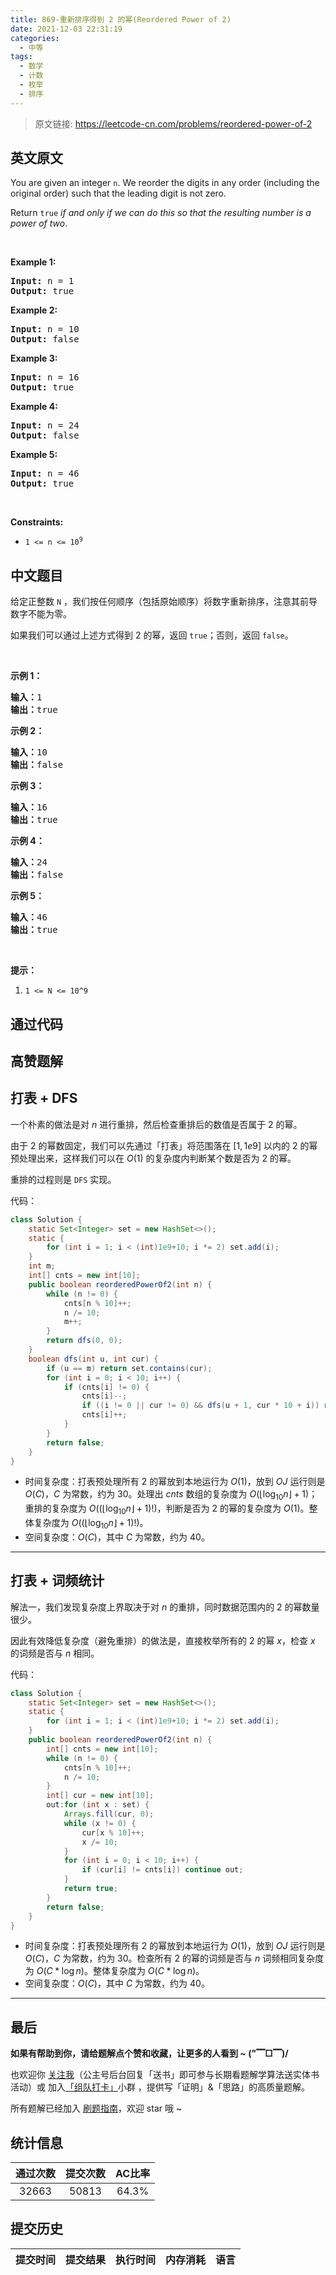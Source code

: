 ```yaml
---
title: 869-重新排序得到 2 的幂(Reordered Power of 2)
date: 2021-12-03 22:31:19
categories:
  - 中等
tags:
  - 数学
  - 计数
  - 枚举
  - 排序
---
```


> 原文链接: https://leetcode-cn.com/problems/reordered-power-of-2


## 英文原文
<div><p>You are given an integer <code>n</code>. We reorder the digits in any order (including the original order) such that the leading digit is not zero.</p>

<p>Return <code>true</code> <em>if and only if we can do this so that the resulting number is a power of two</em>.</p>

<p>&nbsp;</p>
<p><strong>Example 1:</strong></p>

<pre>
<strong>Input:</strong> n = 1
<strong>Output:</strong> true
</pre>

<p><strong>Example 2:</strong></p>

<pre>
<strong>Input:</strong> n = 10
<strong>Output:</strong> false
</pre>

<p><strong>Example 3:</strong></p>

<pre>
<strong>Input:</strong> n = 16
<strong>Output:</strong> true
</pre>

<p><strong>Example 4:</strong></p>

<pre>
<strong>Input:</strong> n = 24
<strong>Output:</strong> false
</pre>

<p><strong>Example 5:</strong></p>

<pre>
<strong>Input:</strong> n = 46
<strong>Output:</strong> true
</pre>

<p>&nbsp;</p>
<p><strong>Constraints:</strong></p>

<ul>
	<li><code>1 &lt;= n &lt;= 10<sup>9</sup></code></li>
</ul>
</div>

## 中文题目
<div><p>给定正整数 <code>N</code>&nbsp;，我们按任何顺序（包括原始顺序）将数字重新排序，注意其前导数字不能为零。</p>

<p>如果我们可以通过上述方式得到&nbsp;2 的幂，返回 <code>true</code>；否则，返回 <code>false</code>。</p>

<p>&nbsp;</p>

<ol>
</ol>

<p><strong>示例 1：</strong></p>

<pre><strong>输入：</strong>1
<strong>输出：</strong>true
</pre>

<p><strong>示例 2：</strong></p>

<pre><strong>输入：</strong>10
<strong>输出：</strong>false
</pre>

<p><strong>示例 3：</strong></p>

<pre><strong>输入：</strong>16
<strong>输出：</strong>true
</pre>

<p><strong>示例 4：</strong></p>

<pre><strong>输入：</strong>24
<strong>输出：</strong>false
</pre>

<p><strong>示例 5：</strong></p>

<pre><strong>输入：</strong>46
<strong>输出：</strong>true
</pre>

<p>&nbsp;</p>

<p><strong>提示：</strong></p>

<ol>
	<li><code>1 &lt;= N &lt;= 10^9</code></li>
</ol>
</div>

## 通过代码
<RecoDemo>
</RecoDemo>


## 高赞题解
## 打表 + DFS

一个朴素的做法是对 $n$ 进行重排，然后检查重排后的数值是否属于 $2$ 的幂。

由于 $2$ 的幂数固定，我们可以先通过「打表」将范围落在 $[1, 1e9]$ 以内的 $2$ 的幂预处理出来，这样我们可以在 $O(1)$ 的复杂度内判断某个数是否为 $2$ 的幂。

重排的过程则是 `DFS` 实现。

代码：
```Java []
class Solution {
    static Set<Integer> set = new HashSet<>();
    static {
        for (int i = 1; i < (int)1e9+10; i *= 2) set.add(i);
    }
    int m;
    int[] cnts = new int[10];
    public boolean reorderedPowerOf2(int n) {
        while (n != 0) {
            cnts[n % 10]++;
            n /= 10;
            m++;
        }
        return dfs(0, 0);
    }
    boolean dfs(int u, int cur) {
        if (u == m) return set.contains(cur);
        for (int i = 0; i < 10; i++) {
            if (cnts[i] != 0) {
                cnts[i]--;
                if ((i != 0 || cur != 0) && dfs(u + 1, cur * 10 + i)) return true;
                cnts[i]++;
            }
        }
        return false;
    }
}
```
* 时间复杂度：打表预处理所有 $2$ 的幂放到本地运行为 $O(1)$，放到 $OJ$ 运行则是 $O(C)$，$C$ 为常数，约为 $30$。处理出 $cnts$ 数组的复杂度为 $O(\left \lfloor \log_{10}{n} \right \rfloor + 1)$；重排的复杂度为 $O((\left \lfloor \log_{10}{n} \right \rfloor + 1)!)$，判断是否为 $2$ 的幂的复杂度为 $O(1)$。整体复杂度为 $O((\left \lfloor \log_{10}{n} \right \rfloor + 1)!)$。
* 空间复杂度：$O(C)$，其中 $C$ 为常数，约为 $40$。

---

## 打表 + 词频统计

解法一，我们发现复杂度上界取决于对 $n$ 的重排，同时数据范围内的 $2$ 的幂数量很少。

因此有效降低复杂度（避免重排）的做法是，直接枚举所有的 $2$ 的幂 $x$，检查 $x$ 的词频是否与 $n$ 相同。

代码：
```Java []
class Solution {
    static Set<Integer> set = new HashSet<>();
    static {
        for (int i = 1; i < (int)1e9+10; i *= 2) set.add(i);
    }
    public boolean reorderedPowerOf2(int n) {
        int[] cnts = new int[10];
        while (n != 0) {
            cnts[n % 10]++;
            n /= 10;
        }
        int[] cur = new int[10];
        out:for (int x : set) {
            Arrays.fill(cur, 0);
            while (x != 0) {
                cur[x % 10]++;
                x /= 10;
            }
            for (int i = 0; i < 10; i++) {
                if (cur[i] != cnts[i]) continue out;
            }
            return true;
        }
        return false;
    }
}
```
* 时间复杂度：打表预处理所有 $2$ 的幂放到本地运行为 $O(1)$，放到 $OJ$ 运行则是 $O(C)$，$C$ 为常数，约为 $30$。检查所有 $2$ 的幂的词频是否与 $n$ 词频相同复杂度为 $O(C * \log{n})$。整体复杂度为 $O(C * \log{n})$。
* 空间复杂度：$O(C)$，其中 $C$ 为常数，约为 $40$。

---

## 最后

**如果有帮助到你，请给题解点个赞和收藏，让更多的人看到 ~ ("▔□▔)/**

也欢迎你 [关注我](https://oscimg.oschina.net/oscnet/up-19688dc1af05cf8bdea43b2a863038ab9e5.png)（公主号后台回复「送书」即可参与长期看题解学算法送实体书活动）或 加入[「组队打卡」](https://leetcode-cn.com/u/ac_oier/)小群 ，提供写「证明」&「思路」的高质量题解。

所有题解已经加入 [刷题指南](https://github.com/SharingSource/LogicStack-LeetCode/wiki)，欢迎 star 哦 ~ 

## 统计信息
| 通过次数 | 提交次数 | AC比率 |
| :------: | :------: | :------: |
|    32663    |    50813    |   64.3%   |

## 提交历史
| 提交时间 | 提交结果 | 执行时间 |  内存消耗  | 语言 |
| :------: | :------: | :------: | :--------: | :--------: |
